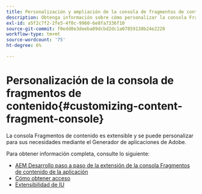 ```yaml
---
title: Personalización y ampliación de la consola de fragmentos de contenido
description: Obtenga información sobre cómo personalizar la consola Fragmento de contenido
exl-id: a5f2c7f2-2fe5-4f0c-9960-6e8fa7336f10
source-git-commit: f0edd0e3deeba89dcbd2dc1a07859138b24e2220
workflow-type: tm+mt
source-wordcount: '75'
ht-degree: 6%

---
```


# Personalización de la consola de fragmentos de contenido{#customizing-content-fragment-console}

La consola Fragmentos de contenido es extensible y se puede personalizar para sus necesidades mediante el Generador de aplicaciones de Adobe.

Para obtener información completa, consulte lo siguiente:

* [AEM Desarrollo paso a paso de la extensión de la consola Fragmentos de contenido de la aplicación](https://developer.adobe.com/uix/docs/services/aem-cf-console-admin/extension-development/#about-application)
* [Cómo obtener acceso](https://developer.adobe.com/uix/docs/overview/get-access/)
* [Extensibilidad de IU](https://developer.adobe.com/uix/docs/)

